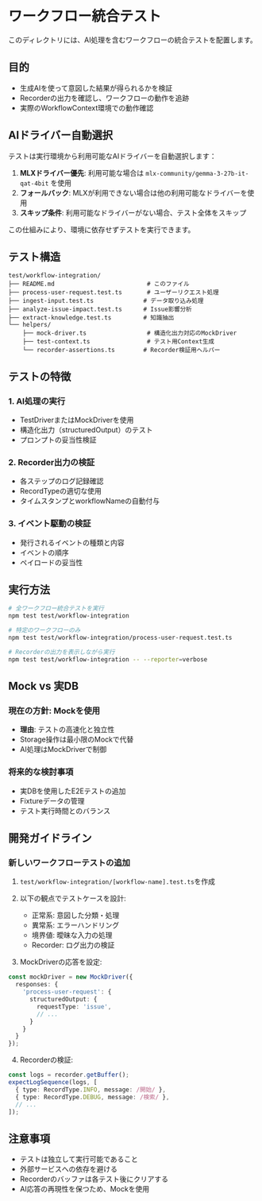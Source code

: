 # ワークフロー統合テスト

このディレクトリには、AI処理を含むワークフローの統合テストを配置します。

## 目的

- 生成AIを使って意図した結果が得られるかを検証
- Recorderの出力を確認し、ワークフローの動作を追跡
- 実際のWorkflowContext環境での動作確認

## AIドライバー自動選択

テストは実行環境から利用可能なAIドライバーを自動選択します：

1. **MLXドライバー優先**: 利用可能な場合は `mlx-community/gemma-3-27b-it-qat-4bit` を使用
2. **フォールバック**: MLXが利用できない場合は他の利用可能なドライバーを使用
3. **スキップ条件**: 利用可能なドライバーがない場合、テスト全体をスキップ

この仕組みにより、環境に依存せずテストを実行できます。

## テスト構造

```
test/workflow-integration/
├── README.md                          # このファイル
├── process-user-request.test.ts       # ユーザーリクエスト処理
├── ingest-input.test.ts              # データ取り込み処理
├── analyze-issue-impact.test.ts      # Issue影響分析
├── extract-knowledge.test.ts         # 知識抽出
└── helpers/
    ├── mock-driver.ts                 # 構造化出力対応のMockDriver
    ├── test-context.ts                # テスト用Context生成
    └── recorder-assertions.ts        # Recorder検証用ヘルパー
```

## テストの特徴

### 1. AI処理の実行
- TestDriverまたはMockDriverを使用
- 構造化出力（structuredOutput）のテスト
- プロンプトの妥当性検証

### 2. Recorder出力の検証
- 各ステップのログ記録確認
- RecordTypeの適切な使用
- タイムスタンプとworkflowNameの自動付与

### 3. イベント駆動の検証
- 発行されるイベントの種類と内容
- イベントの順序
- ペイロードの妥当性

## 実行方法

```bash
# 全ワークフロー統合テストを実行
npm test test/workflow-integration

# 特定のワークフローのみ
npm test test/workflow-integration/process-user-request.test.ts

# Recorderの出力を表示しながら実行
npm test test/workflow-integration -- --reporter=verbose
```

## Mock vs 実DB

### 現在の方針: Mockを使用
- **理由**: テストの高速化と独立性
- Storage操作は最小限のMockで代替
- AI処理はMockDriverで制御

### 将来的な検討事項
- 実DBを使用したE2Eテストの追加
- Fixtureデータの管理
- テスト実行時間とのバランス

## 開発ガイドライン

### 新しいワークフローテストの追加

1. `test/workflow-integration/[workflow-name].test.ts`を作成
2. 以下の観点でテストケースを設計:
   - 正常系: 意図した分類・処理
   - 異常系: エラーハンドリング
   - 境界値: 曖昧な入力の処理
   - Recorder: ログ出力の検証

3. MockDriverの応答を設定:
```typescript
const mockDriver = new MockDriver({
  responses: {
    'process-user-request': {
      structuredOutput: {
        requestType: 'issue',
        // ...
      }
    }
  }
});
```

4. Recorderの検証:
```typescript
const logs = recorder.getBuffer();
expectLogSequence(logs, [
  { type: RecordType.INFO, message: /開始/ },
  { type: RecordType.DEBUG, message: /検索/ },
  // ...
]);
```

## 注意事項

- テストは独立して実行可能であること
- 外部サービスへの依存を避ける
- Recorderのバッファは各テスト後にクリアする
- AI応答の再現性を保つため、Mockを使用